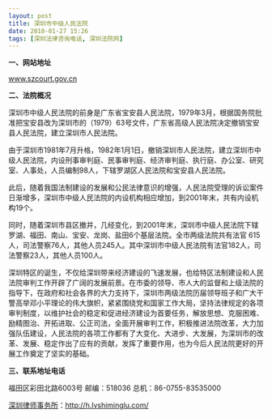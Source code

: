 ```yaml
---
layout: post
title: 深圳市中级人民法院
date: 2010-01-27 15:26
tags: [深圳法律咨询电话, 深圳法院网]
---
```

<strong>一、网站地址</strong>

<a href="http://www.szcourt.gov.cn/" target="_blank">www.szcourt.gov.cn</a>

<strong>二、法院概况</strong>

深圳市中级人民法院的前身是广东省宝安县人民法院，1979年3月，根据国务院批准把宝安县改为深圳市的（1979）63号文件，广东省高级人民法院决定撤销宝安县人民法院，建立深圳市人民法院。

由于深圳市1981年7月升格，1982年1月1日，撤销深圳市人民法院，建立深圳市中级人民法院，内设刑事审判庭、民事审判庭、经济审判庭、执行庭、办公室、研究室、人事处，人员编制98人，下辖罗湖区人民法院和宝安县人民法院。

此后，随着我国法制建设的发展和公民法律意识的增强，人民法院受理的诉讼案件日渐增多，深圳市中级人民法院的内设机构相应增加，到2001年末，共有内设机构19个。

同时，随着深圳市县区撤并，几经变化，到2001年末，深圳市中级人民法院下辖罗湖、福田、南山、宝安、龙岗、盐田6个基层法院。全市两级法院共有法官 615人，司法警察76人，其他人员245人。其中深圳市中级人民法院有法官182人，司法警察23人，其他人员100人。

深圳特区的诞生，不仅给深圳带来经济建设的飞速发展，也给特区法制建设和人民法院审判工作开辟了广阔的发展前景。在市委的领导、市人大的监督和上级法院的指导下，在政府和社会各界的大力支持下，深圳市两级法院历届领导班子和广大干警高举邓小平理论的伟大旗帜，紧紧围绕党和国家工作大局，坚持法律规定的各项审判制度，以维护社会的稳定和促进经济建设为首要任务，解放思想、克服困难、励精图治、开拓进取、公正司法，全面开展审判工作，积极推进法院改革，大力加强队伍建设，人民法院的各项工作都有了大变化、大进步、大发展，为深圳市的改革、发展、稳定作出了应有的贡献，发挥了重要作用，也为今后人民法院更好的开展工作奠定了坚实的基础。

<strong>三、联系地址电话</strong>

福田区彩田北路6003号
邮编：518036
总机：86-0755-83535000

<a href="http://h.lvshiminglu.com/">深圳律师事务所</a>：<a href="http://h.lvshiminglu.com/">http://h.lvshiminglu.com/</a>

